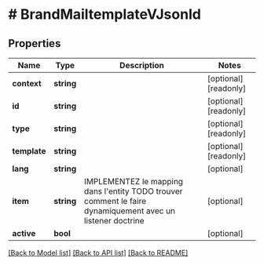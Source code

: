 # # BrandMailtemplateVJsonld

## Properties

Name | Type | Description | Notes
------------ | ------------- | ------------- | -------------
**context** | **string** |  | [optional] [readonly]
**id** | **string** |  | [optional] [readonly]
**type** | **string** |  | [optional] [readonly]
**template** | **string** |  | [optional] [readonly]
**lang** | **string** |  | [optional]
**item** | **string** | IMPLEMENTEZ le mapping dans l&#39;entity TODO trouver comment le faire dynamiquement avec un listener doctrine | [optional]
**active** | **bool** |  | [optional]

[[Back to Model list]](../../README.md#models) [[Back to API list]](../../README.md#endpoints) [[Back to README]](../../README.md)
